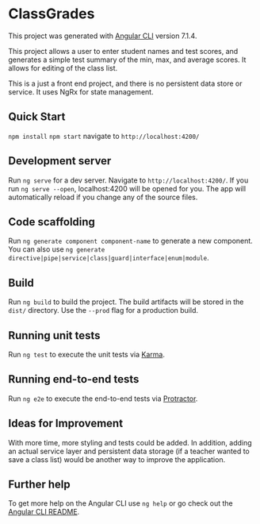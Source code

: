 # ClassGrades

This project was generated with [Angular CLI](https://github.com/angular/angular-cli) version 7.1.4.

This project allows a user to enter student names and test scores, and generates a simple test summary of the min, max, and average scores. It allows for editing of the class list.

This is a just a front end project, and there is no persistent data store or service. It uses NgRx for state management.

## Quick Start

`npm install`
`npm start`
navigate to `http://localhost:4200/`

## Development server

Run `ng serve` for a dev server. Navigate to `http://localhost:4200/`. If you run `ng serve --open`, localhost:4200 will be opened for you. The app will automatically reload if you change any of the source files.

## Code scaffolding

Run `ng generate component component-name` to generate a new component. You can also use `ng generate directive|pipe|service|class|guard|interface|enum|module`.

## Build

Run `ng build` to build the project. The build artifacts will be stored in the `dist/` directory. Use the `--prod` flag for a production build.

## Running unit tests

Run `ng test` to execute the unit tests via [Karma](https://karma-runner.github.io).

## Running end-to-end tests

Run `ng e2e` to execute the end-to-end tests via [Protractor](http://www.protractortest.org/).

## Ideas for Improvement

With more time, more styling and tests could be added. In addition, adding an actual service layer and persistent data storage (if a teacher wanted to save a class list) would be another way to improve the application.

## Further help

To get more help on the Angular CLI use `ng help` or go check out the [Angular CLI README](https://github.com/angular/angular-cli/blob/master/README.md).
